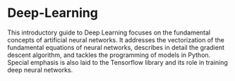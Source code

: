 # Deep-Learning
This introductory guide to Deep Learning focuses on the fundamental concepts of artificial neural networks. It addresses the vectorization of the fundamental equations of neural networks, describes in detail the gradient descent algorithm, and tackles the programming of models in Python. Special emphasis is also laid to the Tensorflow library and its role in training deep neural networks.
